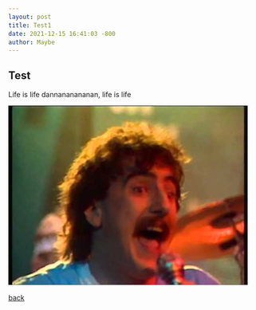 ```yaml
---
layout: post
title: Test1
date: 2021-12-15 16:41:03 -800
author: Maybe
---
```


## Test

Life is life dannananananan, life is life 

![Opus](/assets/img/hqdefault.jpg)

[back](./)

